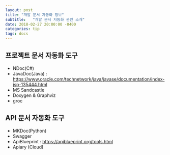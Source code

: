 ```yaml
---
layout: post
title: "개발 문서 자동화 정보"
subtitle:   "개발 문서 자동화 관련 소개"
date: 2018-02-27 20:00:00 -0400
categories: tip
tags: docs
---
```


## 프로젝트 문서 자동화 도구
- NDoc(C#) 
- JavaDoc(Java) : https://www.oracle.com/technetwork/java/javase/documentation/index-jsp-135444.html
- MS Sandcastle
- Doxygen & Graphviz
- groc

## API 문서 자동화 도구
- MKDoc(Python)
- Swagger
- ApiBlueprint  : https://apiblueprint.org/tools.html
- Apiary (Cloud)

